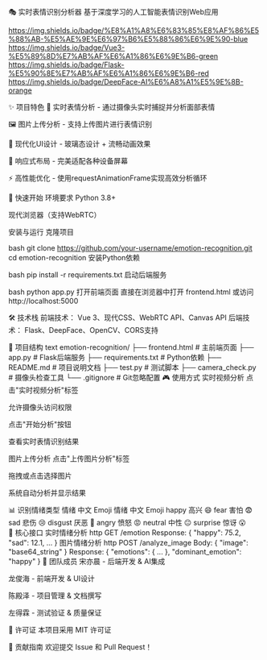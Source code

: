 🎭 实时表情识别分析器
基于深度学习的人工智能表情识别Web应用

https://img.shields.io/badge/%E8%A1%A8%E6%83%85%E8%AF%86%E5%88%AB-%E5%AE%9E%E6%97%B6%E5%88%86%E6%9E%90-blue
https://img.shields.io/badge/Vue3-%E5%89%8D%E7%AB%AF%E6%A1%86%E6%9E%B6-green
https://img.shields.io/badge/Flask-%E5%90%8E%E7%AB%AF%E6%A1%86%E6%9E%B6-red
https://img.shields.io/badge/DeepFace-AI%E6%A8%A1%E5%9E%8B-orange

✨ 项目特色
🎯 实时表情分析 - 通过摄像头实时捕捉并分析面部表情

🖼️ 图片上传分析 - 支持上传图片进行表情识别

🎨 现代化UI设计 - 玻璃态设计 + 流畅动画效果

📱 响应式布局 - 完美适配各种设备屏幕

⚡ 高性能优化 - 使用requestAnimationFrame实现高效分析循环

🚀 快速开始
环境要求
Python 3.8+

现代浏览器（支持WebRTC）

安装与运行
克隆项目

bash
git clone https://github.com/your-username/emotion-recognition.git
cd emotion-recognition
安装Python依赖

bash
pip install -r requirements.txt
启动后端服务

bash
python app.py
打开前端页面
直接在浏览器中打开 frontend.html 或访问 http://localhost:5000

🛠️ 技术栈
前端技术： Vue 3、现代CSS、WebRTC API、Canvas API
后端技术： Flask、DeepFace、OpenCV、CORS支持

📁 项目结构
text
emotion-recognition/
├── frontend.html          # 主前端页面
├── app.py                # Flask后端服务
├── requirements.txt      # Python依赖
├── README.md            # 项目说明文档
├── test.py              # 测试脚本
├── camera_check.py      # 摄像头检查工具
└── .gitignore          # Git忽略配置
🎮 使用方式
实时视频分析
点击"实时视频分析"标签

允许摄像头访问权限

点击"开始分析"按钮

查看实时表情识别结果

图片上传分析
点击"上传图片分析"标签

拖拽或点击选择图片

系统自动分析并显示结果

📊 识别情绪类型
情绪	中文	Emoji	情绪	中文	Emoji
happy	高兴	😄	fear	害怕	😨
sad	悲伤	😢	disgust	厌恶	🤢
angry	愤怒	😡	neutral	中性	😐
surprise	惊讶	😮			
🔧 核心接口
实时情绪分析
http
GET /emotion
Response: { "happy": 75.2, "sad": 12.1, ... }
图片情绪分析
http
POST /analyze_image
Body: { "image": "base64_string" }
Response: { "emotions": { ... }, "dominant_emotion": "happy" }
👥 团队成员
宋亦晨 - 后端开发 & AI集成

龙俊海 - 前端开发 & UI设计

陈殿泽 - 项目管理 & 文档撰写

左得霖 - 测试验证 & 质量保证

📝 许可证
本项目采用 MIT 许可证

🤝 贡献指南
欢迎提交 Issue 和 Pull Request！
